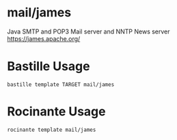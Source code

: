 # mail/james
Java SMTP and POP3 Mail server and NNTP News server
https://james.apache.org/

# Bastille Usage
```shell
bastille template TARGET mail/james
```

# Rocinante Usage
```shell
rocinante template mail/james
```
